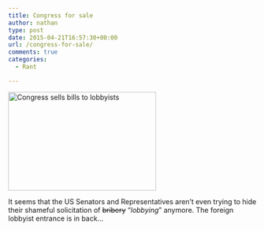 ```yaml
---
title: Congress for sale
author: nathan
type: post
date: 2015-04-21T16:57:30+00:00
url: /congress-for-sale/
comments: true
categories:
  - Rant

---
```

[<img class="aligncenter size-full wp-image-141" alt="Congress sells bills to lobbyists" src="/images/2015/04/United_States_Capitol_Building_For_Sale-S.jpg" width="300" height="200" />][1]

It seems that the US Senators and Representatives aren&#8217;t even trying to hide their shameful solicitation of <del>bribery</del> &#8220;_lobbying_&#8221; anymore. The foreign lobbyist entrance is in back&#8230;

 [1]: /images/2015/04/United_States_Capitol_Building_For_Sale-M.jpg "Congress for sale"
